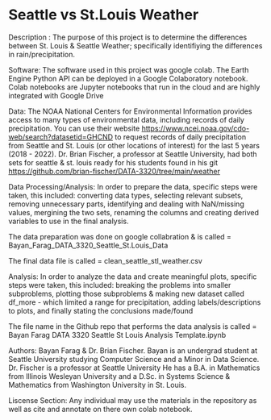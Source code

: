 # Seattle vs St.Louis Weather

Description :
The purpose of this project is to determine the differences between St. Louis & Seattle Weather; specifically identifiying the differences in rain/precipitation. 

Software: 
The software used in this project was google colab. The Earth Engine Python API can be deployed in a Google Colaboratory notebook. Colab notebooks are Jupyter notebooks that run in the cloud and are highly integrated with Google Drive

Data: 
The NOAA National Centers for Environmental Information provides access to many types of environmental data, including records of daily precipitation. You can use their website https://www.ncei.noaa.gov/cdo-web/search?datasetid=GHCND to request records of daily precipitation from Seattle and St. Louis (or other locations of interest) for the last 5 years (2018 - 2022). Dr. Brian Fischer, a professor at Seattle University, had both sets for seattle & st. louis ready for his students found in his git https://github.com/brian-fischer/DATA-3320/tree/main/weather

Data Processing/Analysis: 
In order to prepare the data, specific steps were taken, this included: converting data types, selecting relevant subsets, removing unnecessary parts, identifying and dealing with NaN/missing values, mergining the two sets, renaming the columns and creating derived variables to use in the final analysis. 

The data preparation was done on google collabration & is called = Bayan_Farag_DATA_3320_Seattle_St.Louis_Data

The final data file is called = clean_seattle_stl_weather.csv

Analysis: 
In order to analyze the data and create meaningful plots, specific steps were taken, this included: breaking the problems into smaller subproblems, plotting those subproblems & making new dataset called df_more - which limited a range for precipitation, adding labels/descriptions to plots, and finally stating the conclusions made/found 

The file name in the Github repo that performs the data analysis is called = Bayan Farag DATA 3320 Seattle St Louis Analysis Template.ipynb

Authors: 
Bayan Farag & Dr. Brian Fischer. 
Bayan is an undergrad student at Seattle University studying Computer Science and a Minor in Data Science. Dr. Fischer is a professor at Seattle University He has a B.A. in Mathematics from Illinois Wesleyan University and a D.Sc. in Systems Science & Mathematics from Washington University in St. Louis.

Liscense Section: 
Any individual may use the materials in the repository as well as cite and annotate on there own colab notebook. 

